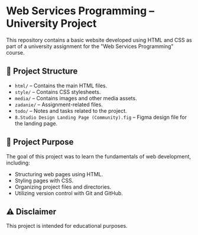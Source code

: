 # Web Services Programming – University Project

This repository contains a basic website developed using HTML and CSS as part of a university assignment for the "Web Services Programming" course.

## 📁 Project Structure

- `html/` – Contains the main HTML files.
- `style/` – Contains CSS stylesheets.
- `media/` – Contains images and other media assets.
- `zadanie/` – Assignment-related files.
- `todo/` – Notes and tasks related to the project.
- `8.Studio Design Landing Page (Community).fig` – Figma design file for the landing page.

## 🎯 Project Purpose

The goal of this project was to learn the fundamentals of web development, including:

- Structuring web pages using HTML.
- Styling pages with CSS.
- Organizing project files and directories.
- Utilizing version control with Git and GitHub.

## ⚠️ Disclaimer

This project is intended for educational purposes.
